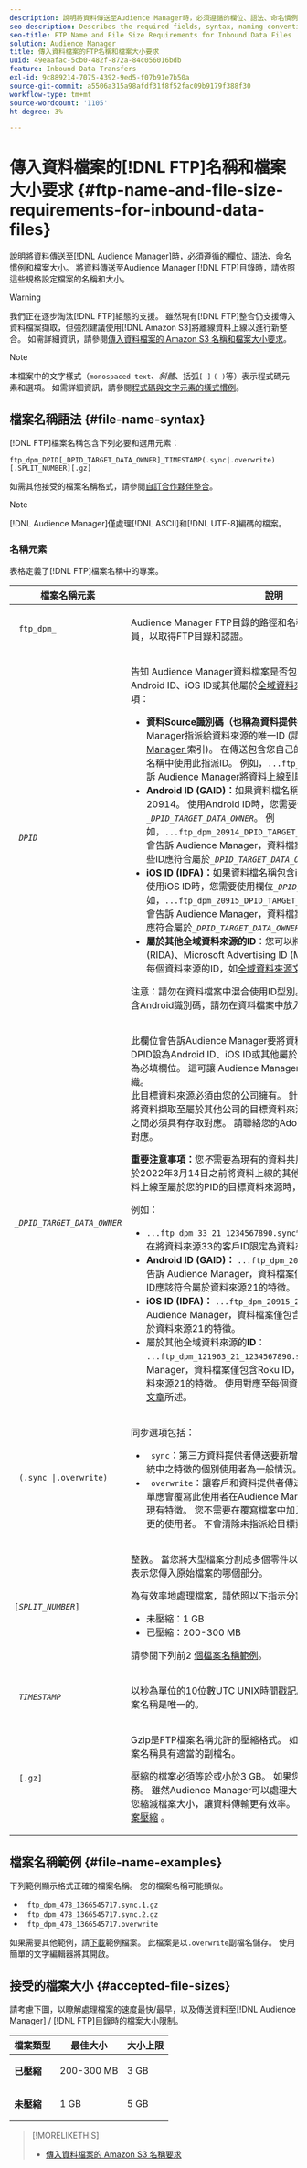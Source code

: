```yaml
---
description: 說明將資料傳送至Audience Manager時，必須遵循的欄位、語法、命名慣例和檔案大小。 將資料傳送至Audience Manager FTP目錄時，請依照這些規格設定檔案的名稱和大小。
seo-description: Describes the required fields, syntax, naming conventions and file sizes you need to follow when sending data to Audience Manager. Set the names and sizes of your files according to these specifications when you send data to an Audience Manager FTP directory.
seo-title: FTP Name and File Size Requirements for Inbound Data Files
solution: Audience Manager
title: 傳入資料檔案的FTP名稱和檔案大小要求
uuid: 49eaafac-5cb0-482f-872a-84c056016bdb
feature: Inbound Data Transfers
exl-id: 9c889214-7075-4392-9ed5-f07b91e7b50a
source-git-commit: a5506a315a98afdf31f8f52fac09b9179f388f30
workflow-type: tm+mt
source-wordcount: '1105'
ht-degree: 3%

---
```


# 傳入資料檔案的[!DNL FTP]名稱和檔案大小要求 {#ftp-name-and-file-size-requirements-for-inbound-data-files}

說明將資料傳送至[!DNL Audience Manager]時，必須遵循的欄位、語法、命名慣例和檔案大小。 將資料傳送至Audience Manager [!DNL FTP]目錄時，請依照這些規格設定檔案的名稱和大小。

>[!WARNING]
>
>我們正在逐步淘汰[!DNL FTP]組態的支援。 雖然現有[!DNL FTP]整合仍支援傳入資料檔案擷取，但強烈建議使用[!DNL Amazon S3]將離線資料上線以進行新整合。 如需詳細資訊，請參閱[傳入資料檔案的 Amazon S3 名稱和檔案大小要求](/help/using/integration/sending-audience-data/batch-data-transfer-explained/inbound-s3-filenames.md)。

>[!NOTE]
>
>本檔案中的文字樣式（`monospaced text`、*斜體*、括弧`[ ]` `( )`等）表示程式碼元素和選項。 如需詳細資訊，請參閱[程式碼與文字元素的樣式慣例](../../../reference/code-style-elements.md)。

## 檔案名稱語法 {#file-name-syntax}

[!DNL FTP]檔案名稱包含下列必要和選用元素：

`ftp_dpm_DPID[_DPID_TARGET_DATA_OWNER]_TIMESTAMP(.sync|.overwrite)[.SPLIT_NUMBER][.gz]`

如需其他接受的檔案名稱格式，請參閱[自訂合作夥伴整合](/help/using/integration/sending-audience-data/custom-partner-integrations.md)。

>[!NOTE]
>
>[!DNL Audience Manager]僅處理[!DNL ASCII]和[!DNL UTF-8]編碼的檔案。

### 名稱元素

表格定義了[!DNL FTP]檔案名稱中的專案。

<table id="table_1EA97D75004148CE85F702427DB7E97A"> 
 <thead> 
  <tr> 
   <th colname="col1" class="entry"> 檔案名稱元素 </th> 
   <th colname="col2" class="entry"> 說明 </th> 
  </tr> 
 </thead>
 <tbody> 
  <tr> 
   <td colname="col1"> <p> <code> ftp_dpm_</code> </p> </td> 
   <td colname="col2"> <p><span class="keyword"> Audience Manager</span> FTP目錄的路徑和名稱。 請聯絡您的帳戶管理員，以取得FTP目錄和認證。 </p> </td> 
  </tr> 
  <tr> 
   <td colname="col1"> <p> <code> <i>DPID</i> </code> </p> </td> 
   <td colname="col2"> <p>告知<span class="keyword"> Audience Manager</span>資料檔案是否包含您自己的使用者ID、Android ID、iOS ID或其他屬於<a href="/help/using/features/global-data-sources.md">全域資料來源</a>的ID的lD。 接受下列選項：</p> 
    <ul id="ul_818EB3EB2E5543F0B048BCEBB6699562"> 
     <li id="li_ED6B13CB49794F6BA3DB6D807F788BAF"> <b>資料Source識別碼（也稱為資料提供者識別碼）：</b>這是Audience Manager指派給資料來源的唯一ID (請參閱ID <a href="/help/using/reference/ids-in-aam.md">的Audience Manager </a>索引)。 在傳送包含您自己的使用者ID的資料時，在檔案名稱中使用此指派ID。 例如，<code>...ftp_dpm_21_123456789.sync</code>會告訴<span class="keyword"> Audience Manager</span>將資料上線到屬於資料來源21的ID。 </li> 
     <li id="li_1955911BA11F4F458227B77F383F25A3"> <b>Android ID (GAID)：</b>如果資料檔名稱包含Android ID，請使用ID 20914。 使用Android ID時，您需要使用欄位<code><i>_DPID_TARGET_DATA_OWNER</i></code>。 例如，<code>...ftp_dpm_20914_DPID_TARGET_DATA_OWNER_123456789.sync</code>會告訴<span class="keyword"> Audience Manager</span>，資料檔案僅包含Android ID，而且這些ID應符合屬於<code><i>_DPID_TARGET_DATA_OWNER</i></code>資料來源的特徵。</li> 
     <li id="li_54E7734C121646AF82095806DD1AED61"> <b>iOS ID (IDFA)：</b>如果資料檔名稱包含iOS ID，請使用ID 20915。 使用iOS ID時，您需要使用欄位<code><i>_DPID_TARGET_DATA_OWNER</i></code>。 例如，<code>...ftp_dpm_20915_DPID_TARGET_DATA_OWNER_123456789.sync</code>會告訴<span class="keyword"> Audience Manager</span>，資料檔案僅包含iOS ID，而且這些ID應符合屬於<code><i>_DPID_TARGET_DATA_OWNER</i></code>資料來源的特徵。</li>
     <li> <b>屬於其他全域資料來源的ID</b>：您可以將Roku ID加入Advertising (RIDA)、Microsoft Advertising ID (MAID)和其他ID。 使用對應至每個資料來源的ID，如<a href="/help/using/features/global-data-sources.md">全域資料來源文章</a>所述。</li> 
    </ul> <p> <p>注意：請勿在資料檔案中混合使用ID型別。 例如，如果您的檔案名稱包含Android識別碼，請勿在資料檔案中放入iOS ID或您自己的ID。 </p> </p> </td> 
  </tr> 
  <tr> 
   <td colname="col1"> <p> <code> <i>_DPID_TARGET_DATA_OWNER</i> </code> </p> </td> 
   <td colname="col2"> <p>此欄位會告訴Audience Manager要將資料上線的資料來源。 如果您將DPID設為Android ID、iOS ID或其他屬於全域資料來源的ID，則此欄位為必填欄位。 這可讓<span class="keyword"> Audience Manager</span>將檔案資料連結回您的組織。 <br>此目標資料來源必須由您的公司擁有。 針對第二方資料共用目的，若要將資料擷取至屬於其他公司的目標資料來源，您的公司與目標資料來源之間必須具有存取對應。 請聯絡您的Adobe顧問或客戶支援，以設定對應。</p><p><b>重要注意事項：</b>您<i>不</i>需要為現有的資料共用關係請求對應（針對屬於您於2022年3月14日之前將資料上線的其他公司的目標資料來源）。 將資料上線至屬於您的PID的目標資料來源時，也不一定需要對應。 </p> <p>例如： </p> 
    <ul> 
     <li> <code>...ftp_dpm_33_21_1234567890.sync</code>告知Audience Manager您正在將資料來源33的客戶ID限定為資料來源21的特徵或訊號。 </li> 
     <li> <b>Android ID (GAID)：</b> <code>...ftp_dpm_20914_21_1234567890.sync</code>會告訴<span class="keyword"> Audience Manager</span>，資料檔案僅包含Android ID，而且這些ID應該符合屬於資料來源21的特徵。</li> 
     <li> <b>iOS ID (IDFA)：</b> <code>...ftp_dpm_20915_21_1234567890.sync</code>會通知<span class="keyword"> Audience Manager</span>，資料檔案僅包含iOS ID，且這些ID應符合屬於資料來源21的特徵。</li>
     <li> 屬於其他全域資料來源的<b>ID</b>： <code>...ftp_dpm_121963_21_1234567890.sync</code>會告訴<span class="keyword"> Audience Manager</span>，資料檔案僅包含Roku ID，而且這些ID應該符合屬於資料來源21的特徵。 使用對應至每個資料來源的ID，如<a href="/help/using/features/global-data-sources.md">全域資料來源文章</a>所述。</li> 
    </ul> </td> 
  </tr> 
  <tr> 
   <td colname="col1"> <p> <code> (.sync |.overwrite)</code> </p> </td> 
   <td colname="col2"> <p>同步選項包括： </p> <p> 
     <ul id="ul_DAAF61EC636C4456BECDDC34C3F86E83"> 
      <li id="li_6EC6DE442B4546AA9F4F800D65C8A4EC"> <code> sync</code>：第三方資料提供者傳送要新增或移除Audience Manager系統中之特徵的個別使用者為一般情況。 </li> 
      <li id="li_8FE8430C2C004F87835D55231A0D99C9"> <code> overwrite</code>：讓客戶和資料提供者傳送每個使用者的特徵清單，清單應會覆寫此使用者在Audience Manager中指定資料來源的所有現有特徵。 您不需要在覆寫檔案中加入所有使用者。 僅包含您要變更的使用者。 不會清除未指派給目標資料來源的特徵。 </li> 
     </ul> </p> </td> 
  </tr> 
  <tr> 
   <td colname="col1"> <p> <code>[<i>SPLIT_NUMBER</i>]</code> </p> </td> 
   <td colname="col2"> <p>整數。 當您將大型檔案分割成多個零件以縮短處理時間時使用。 數字表示您傳入原始檔案的哪個部分。 </p> <p>為有效率地處理檔案，請依照以下指示分割您的資料檔案： </p> 
    <ul id="ul_E9446C5CA42649658093904D49D4369C"> 
     <li id="li_B275708DFE3F49E29EFAE6B838429E39">未壓縮：1 GB </li> 
     <li id="li_A9638EB46ED14E0680B6575D5457E32F">已壓縮：200-300 MB </li> 
    </ul> <p>請參閱下列前2 <a href="../../../integration/sending-audience-data/batch-data-transfer-explained/inbound-ftp-filenames.md#file-name-examples">個檔案名稱範例</a>。 </p> </td> 
  </tr> 
  <tr> 
   <td colname="col1"> <p> <code> <i>TIMESTAMP</i> </code> </p> </td> 
   <td colname="col2"> <p>以秒為單位的10位數UTC UNIX時間戳記。 時間戳記有助於讓每個檔案名稱是唯一的。 </p> 
    <!-- 
     <p> <p>Note:  Audience Manager does not use the timestamp during processing of inbound files. The timestamp in the filename has been deprecated in Audience Manager but is still required for backwards compatibility. </p> </p> 
    --> </td> 
  </tr> 
  <tr> 
   <td colname="col1"> <p> <code> [.gz]</code> </p> </td> 
   <td colname="col2"> <p>Gzip是FTP檔案名稱允許的壓縮格式。 如果您使用檔案壓縮，請確定檔案名稱具有適當的副檔名。 </p> <p>壓縮的檔案必須等於或小於3 GB。 如果您的檔案較大，請洽詢客戶服務。 雖然Audience Manager可以處理大型檔案，但我們或許能夠協助您縮減檔案大小，讓資料傳輸更有效率。 請參閱傳入資料傳輸檔案的<a href="../../../integration/sending-audience-data/batch-data-transfer-explained/inbound-file-compression.md">檔案壓縮</a> 。 </p> </td> 
  </tr> 
 </tbody> 
</table>

## 檔案名稱範例 {#file-name-examples}

下列範例顯示格式正確的檔案名稱。 您的檔案名稱可能類似。

<ul class="simplelist"> 
 <li> <code> ftp_dpm_478_1366545717.sync.1.gz</code> </li> 
 <li> <code> ftp_dpm_478_1366545717.sync.2.gz</code> </li> 
 <li> <code> ftp_dpm_478_1366545717.overwrite</code> </li> 
</ul>

如果需要其他範例，請[下載](assets/ftp_dpm_1234_1445374061.overwrite)範例檔案。 此檔案是以`.overwrite`副檔名儲存。 使用簡單的文字編輯器將其開啟。

## 接受的檔案大小 {#accepted-file-sizes}

請考慮下圖，以瞭解處理檔案的速度最快/最早，以及傳送資料至[!DNL Audience Manager] / [!DNL FTP]目錄時的檔案大小限制。

<table id="table_59FCC63806684DF8BE54A1EAF224A234"> 
 <thead> 
  <tr> 
   <th colname="col1" class="entry"> 檔案類型 </th> 
   <th colname="col2" class="entry"> 最佳大小 </th> 
   <th colname="col3" class="entry"> 大小上限 </th> 
  </tr>
 </thead>
 <tbody> 
  <tr> 
   <td colname="col1"><b>已壓縮</b> </td> 
   <td colname="col2"> <p>200-300 MB </p> </td> 
   <td colname="col3"> <p>3 GB </p> </td> 
  </tr> 
  <tr> 
   <td colname="col1"><b>未壓縮</b> </td> 
   <td colname="col2"> <p>1 GB </p> </td> 
   <td colname="col3"> <p>5 GB </p> </td> 
  </tr> 
 </tbody> 
</table>

>[!MORELIKETHIS]
>
>* [傳入資料檔案的 Amazon S3 名稱要求](../../../integration/sending-audience-data/batch-data-transfer-explained/inbound-s3-filenames.md)
